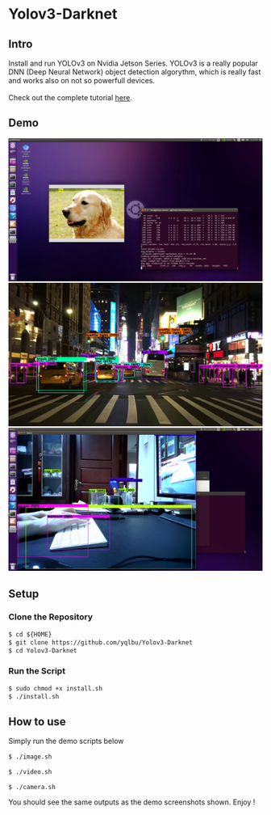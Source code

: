 # Yolov3-Darknet

## Intro

Install and run YOLOv3 on Nvidia Jetson Series. YOLOv3 is a really popular DNN (Deep Neural Network) object detection algorythm, which is really fast and works also on not so powerfull devices. \
 \
Check out the complete tutorial [here](https://www.hikariai.net/edge-ai/yolov3).

## Demo

![](demo-screenshots/demo001.jpg)
![](demo-screenshots/demo002.jpg)
![](demo-screenshots/demo003.jpg)

## Setup

### Clone the Repository
```
$ cd ${HOME}
$ git clone https://github.com/yqlbu/Yolov3-Darknet
$ cd Yolov3-Darknet
```
### Run the Script
```
$ sudo chmod +x install.sh
$ ./install.sh
```

## How to use

Simply run the demo scripts below
```
$ ./image.sh
```
```
$ ./video.sh
```
```
$ ./camera.sh
```
You should see the same outputs as the demo screenshots shown. Enjoy !
